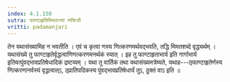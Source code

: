 ```yaml
---
index: 4.1.150
sutra: फाण्टाहृतिमिमताभ्यां णफिञौ
vritti: padamanjari
---
```


 तेन यथासंख्यामिह न भवतीति । एवं च कृत्वा णस्य णित्करणमर्थवद्भवति, तद्धि मिमतशब्दे वृद्ध्यर्थम् । यथासंख्ये तु फाण्टाहृतेर्वृद्धत्वाणिणत्करणमनर्थकं स्यात् । इह तु फाण्टाहृताभार्य इति गार्गाभार्य इतिवत्पुंवद्भावप्रतिषेधादिकं द्रष्टव्यम् । यथा तु वार्तिकं तथा यथासंख्यमत्रेष्यते, यथाह---ठ्फाण्टाहृतेर्णस्य णित्करणानर्वस्यं वृद्धत्वात्ऽ, ठ्प्रातिपदिकस्य पुंवद्भावप्रतिषेधार्यं तुऽ, ठुक्तं वाऽ इति ॥